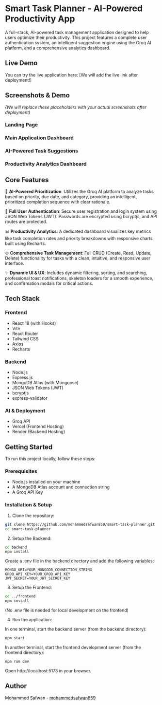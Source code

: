 # Smart Task Planner - AI-Powered Productivity App

A full-stack, AI-powered task management application designed to help users optimize their productivity. This project features a complete user authentication system, an intelligent suggestion engine using the Groq AI platform, and a comprehensive analytics dashboard.

## Live Demo

You can try the live application here: [We will add the live link after deployment!]

## Screenshots & Demo

*(We will replace these placeholders with your actual screenshots after deployment)*

### Landing Page

### Main Application Dashboard

### AI-Powered Task Suggestions

### Productivity Analytics Dashboard

## Core Features

🤖 **AI-Powered Prioritization**: Utilizes the Groq AI platform to analyze tasks based on priority, due date, and category, providing an intelligent, prioritized completion sequence with clear rationale.

🔐 **Full User Authentication**: Secure user registration and login system using JSON Web Tokens (JWT). Passwords are encrypted using bcryptjs, and API routes are protected.

📊 **Productivity Analytics**: A dedicated dashboard visualizes key metrics like task completion rates and priority breakdowns with responsive charts built using Recharts.

⚙️ **Comprehensive Task Management**: Full CRUD (Create, Read, Update, Delete) functionality for tasks with a clean, intuitive, and responsive user interface.

✨ **Dynamic UI & UX**: Includes dynamic filtering, sorting, and searching, professional toast notifications, skeleton loaders for a smooth experience, and confirmation modals for critical actions.

## Tech Stack

### Frontend
- React 18 (with Hooks)
- Vite
- React Router
- Tailwind CSS
- Axios
- Recharts

### Backend
- Node.js
- Express.js
- MongoDB Atlas (with Mongoose)
- JSON Web Tokens (JWT)
- bcryptjs
- express-validator

### AI & Deployment
- Groq API
- Vercel (Frontend Hosting)
- Render (Backend Hosting)

## Getting Started

To run this project locally, follow these steps:

### Prerequisites
- Node.js installed on your machine
- A MongoDB Atlas account and connection string
- A Groq API Key

### Installation & Setup

1. Clone the repository:
```bash
git clone https://github.com/mohammedsafwan859/smart-task-planner.git
cd smart-task-planner
```

2. Setup the Backend:
```bash
cd backend
npm install
```

Create a .env file in the backend directory and add the following variables:
```
MONGO_URI=YOUR_MONGODB_CONNECTION_STRING
GROQ_API_KEY=YOUR_GROQ_API_KEY
JWT_SECRET=YOUR_JWT_SECRET_KEY
```

3. Setup the Frontend:
```bash
cd ../frontend
npm install
```
(No .env file is needed for local development on the frontend)

4. Run the application:

In one terminal, start the backend server (from the backend directory):
```bash
npm start
```

In another terminal, start the frontend development server (from the frontend directory):
```bash
npm run dev
```

Open http://localhost:5173 in your browser.

## Author

Mohammed Safwan - [mohammedsafwan859](https://github.com/mohammedsafwan859)